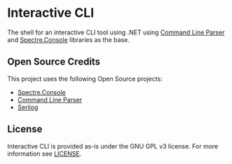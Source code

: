 # Interactive CLI

The shell for an interactive CLI tool using .NET using [Command Line Parser](https://github.com/commandlineparser/commandline) and [Spectre.Console](https://github.com/spectreconsole/spectre.console) libraries as the base.

## Open Source Credits

This project uses the following Open Source projects:

- [Spectre.Console](https://github.com/spectreconsole/spectre.console)
- [Command Line Parser](https://github.com/commandlineparser/commandline)
- [Serilog](https://github.com/serilog/serilog)

## License

Interactive CLI is provided as-is under the GNU GPL v3 license. For more information see [LICENSE](license).